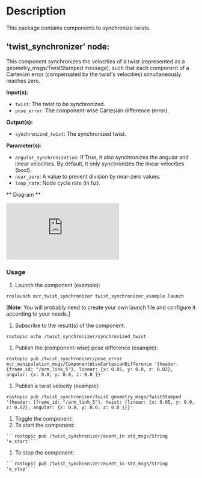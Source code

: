 # Description
This package contains components to synchronize twists.

## 'twist_synchronizer' node:
This component synchronizes the velocities of a twist (represented as a
geometry_msgs/TwistStamped message), such that each component of a Cartesian error
(compensated by the twist's velocities) simultaneously reaches zero.

**Input(s):**
  * `twist`: The twist to be synchronized.
  * `pose_error`: The component-wise Cartesian difference (error).

**Output(s):**
  * `synchronized_twist`: The synchronized twist.

**Parameter(s):**
  * `angular_synchronization`: If True, it also synchronizes the angular and linear
  velocities. By default, it only synchronizes the linear velocities (bool).
  * `near_zero`: A value to prevent division by near-zero values.
  * `loop_rate`: Node cycle rate (in hz).

** Diagram **

![Twist synchronizer][twist_synchronizer]

### Usage
1. Launch the component (example):

  ```roslaunch mcr_twist_synchronizer twist_synchronizer_example.launch```

  [**Note**: You will probably need to create your own launch file and configure it
  according to your needs.]
1. Subscribe to the result(s) of the component:

  ```rostopic echo /twist_synchronizer/synchronized_twist```
1. Publish the (component-wise) pose difference (example):

  ```
  rostopic pub /twist_synchronizer/pose_error mcr_manipulation_msgs/ComponentWiseCartesianDifference '{header: {frame_id: "/arm_link_5"}, linear: {x: 0.05, y: 0.0, z: 0.02}, angular: {x: 0.0, y: 0.0, z: 0.0 }}'
  ```
1. Publish a twist velocity (example):

  ```
  rostopic pub /twist_synchronizer/twist geometry_msgs/TwistStamped '{header: {frame_id: "/arm_link_5"}, twist: {linear: {x: 0.05, y: 0.0, z: 0.02}, angular: {x: 0.0, y: 0.0, z: 0.0 }}}'
  ```

1. Toggle the component:
  1. To start the component:

    ```rostopic pub /twist_synchronizer/event_in std_msgs/String 'e_start'```
  1. To stop the component:

    ```rostopic pub /twist_synchronizer/event_in std_msgs/String 'e_stop'```

[twist_synchronizer]: https://mas.b-it-center.de/gitgate/mas-group/mas_common_robotics/tree/hydro/mcr_controllers/mcr_twist_synchronizer/ros/doc/twist_synchronizer.pdf "Twist synchronizer"
